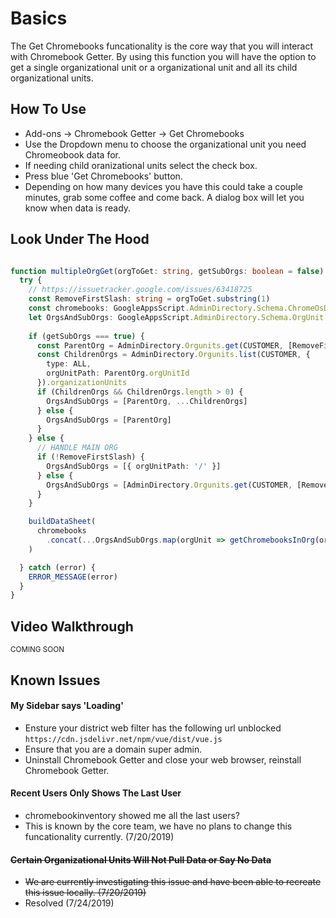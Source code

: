 # Basics

The Get Chromebooks funcationality is the core way that you will interact with Chromebook Getter.
By using this function you will have the option to get a single organizational unit or a organizational unit and all its child organizational units.

## How To Use

* Add-ons -> Chromebook Getter -> Get Chromebooks
* Use the Dropdown menu to choose the organizational unit you need Chromeobook data for.
* If needing child oranizational units select the check box.
* Press blue 'Get Chromebooks' button.
* Depending on how many devices you have this could take a couple minutes, grab some coffee and come back. A dialog box will let you know when data is ready.

## Look Under The Hood

```ts

function multipleOrgGet(orgToGet: string, getSubOrgs: boolean = false) {
  try {
    // https://issuetracker.google.com/issues/63418725
    const RemoveFirstSlash: string = orgToGet.substring(1)
    const chromebooks: GoogleAppsScript.AdminDirectory.Schema.ChromeOsDevices[] = []
    let OrgsAndSubOrgs: GoogleAppsScript.AdminDirectory.Schema.OrgUnit[]
    
    if (getSubOrgs === true) {
      const ParentOrg = AdminDirectory.Orgunits.get(CUSTOMER, [RemoveFirstSlash])
      const ChildrenOrgs = AdminDirectory.Orgunits.list(CUSTOMER, {
        type: ALL,
        orgUnitPath: ParentOrg.orgUnitId 
      }).organizationUnits
      if (ChildrenOrgs && ChildrenOrgs.length > 0) {
        OrgsAndSubOrgs = [ParentOrg, ...ChildrenOrgs]
      } else {
        OrgsAndSubOrgs = [ParentOrg]
      }     
    } else {
      // HANDLE MAIN ORG
      if (!RemoveFirstSlash) {
        OrgsAndSubOrgs = [{ orgUnitPath: '/' }]
      } else {
        OrgsAndSubOrgs = [AdminDirectory.Orgunits.get(CUSTOMER, [RemoveFirstSlash])]
      }   
    }

    buildDataSheet(
      chromebooks
        .concat(...OrgsAndSubOrgs.map(orgUnit => getChromebooksInOrg(orgUnit.orgUnitPath)))
    )

  } catch (error) {
    ERROR_MESSAGE(error)
  }
}

```

## Video Walkthrough

<sup>COMING SOON</sup>

## Known Issues

#### My Sidebar says 'Loading'

* Ensture your district web filter has the following url unblocked `https://cdn.jsdelivr.net/npm/vue/dist/vue.js`
* Ensure that you are a domain super admin.
* Uninstall Chromebook Getter and close your web browser, reinstall Chromebook Getter.

#### Recent Users Only Shows The Last User

* chromebookinventory showed me all the last users?
* This is known by the core team, we have no plans to change this funcationality currently. (7/20/2019)

#### <del>Certain Organizational Units Will Not Pull Data or Say No Data</del>

* <del>We are currently investigating this issue and have been able to recreate this issue locally. (7/20/2019)</del>
* Resolved (7/24/2019)
